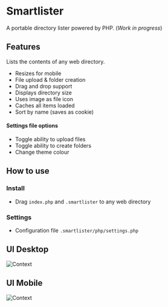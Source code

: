 # Smartlister
A portable directory lister powered by PHP. (<i>Work in progress</i>)

## Features
Lists the contents of any web directory.
 - Resizes for mobile
 - File upload & folder creation
 - Drag and drop support
 - Displays directory size
 - Uses image as file icon
 - Caches all items loaded
 - Sort by name (saves as cookie)
 
#### Settings file options
 - Toggle ability to upload files
 - Toggle ability to create folders
 - Change theme colour

## How to use
### Install
 - Drag `index.php` and `.smartlister` to any web directory
 
### Settings
 - Configuration file `.smartlister/php/settings.php`

## UI Desktop
![Context](https://i.imgur.com/9et9Oou.png)

## UI Mobile
![Context](https://i.imgur.com/xFoIbqz.png)
